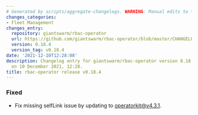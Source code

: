 ```yaml
---
# Generated by scripts/aggregate-changelogs. WARNING: Manual edits to this files will be overwritten.
changes_categories:
- Fleet Management
changes_entry:
  repository: giantswarm/rbac-operator
  url: https://github.com/giantswarm/rbac-operator/blob/master/CHANGELOG.md#0184---2021-12-10
  version: 0.18.4
  version_tag: v0.18.4
date: '2021-12-10T12:28:08'
description: Changelog entry for giantswarm/rbac-operator version 0.18.4, published
  on 10 December 2021, 12:28.
title: rbac-operator release v0.18.4
---
```


### Fixed
- Fix missing selfLink issue by updating to operatorkit@v4.3.1.
